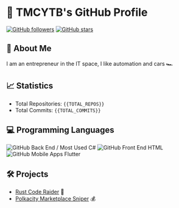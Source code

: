 # 🚀 TMCYTB's GitHub Profile

[![GitHub followers](https://img.shields.io/github/followers/TMCYTB?label=Follow&style=social&logo=github)](https://github.com/TMCYTB) [![GitHub stars](https://img.shields.io/github/stars/TMCYTB/repos?style=social&logo=github)](https://github.com/TMCYTB)

## 💼 About Me
I am an entrepreneur in the IT space, I like automation and cars 🏎️

## 📈 Statistics
- Total Repositories: `{{TOTAL_REPOS}}`
- Total Commits: `{{TOTAL_COMMITS}}`

## 💻 Programming Languages
![GitHub Back End / Most Used C#](https://img.shields.io/static/v1?label=C%23&message=Back%20End%20/%20Most%20Used&color=blue&logo=c%23)
![GitHub Front End HTML](https://img.shields.io/static/v1?label=HTML&message=Front%20End&color=blue&logo=html5)
![GitHub Mobile Apps Flutter](https://img.shields.io/static/v1?label=Flutter&message=Mobile%20Apps&color=blue&logo=flutter)

## 🛠 Projects
- [Rust Code Raider](https://github.com/TMCYTB/CodeTester) 🔧
- [Polkacity Marketplace Sniper](https://github.com/TMCYTB/POLC-Sniper-Scalperino) 💰


